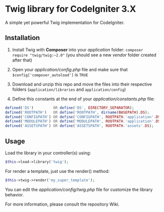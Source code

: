 # Twig library for CodeIgniter 3.X

A simple yet powerful Twig implementation for CodeIgniter.

## Installation

1. Install Twig with **Composer** into your *application* folder: ```composer require "twig/twig:~2.0"``` (you should see a new *vendor* folder created after that)

2. Open your *application/config.php* file and make sure that ```$config['composer_autoload']``` is ```TRUE```

2. Download and unzip this repo and move the files into their respective folders (```application/libraries``` and ```application/config```)

3. Define this constants at the end of your *application/constants.php* file:

```php
defined('DS')         OR define('DS', DIRECTORY_SEPARATOR);
defined('ROOTPATH')   OR define('ROOTPATH', dirname(BASEPATH).DS);
defined('CONFIGPATH') OR define('CONFIGPATH', ROOTPATH.'application'.DS.'config'.DS);
defined('MODULEPATH') OR define('MODULEPATH', ROOTPATH.'application'.DS.'modules'.DS);
defined('ASSETSPATH') OR define('ASSETSPATH', ROOTPATH.'assets'.DS);
```

## Usage

Load the library in your controller(s) using:

```php
$this->load->library('twig');
```

For render a template, just use the render() method:

```php
$this->twig->render('my_super_template');
```

You can edit the *application/config/twig.php* file for customize the library behavior.

For more information, please consult the repository Wiki.